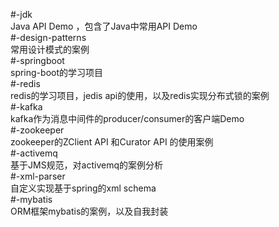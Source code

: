 #-jdk  
Java API Demo ，包含了Java中常用API Demo  
#-design-patterns  
常用设计模式的案例  
#-springboot  
spring-boot的学习项目  
#-redis  
redis的学习项目，jedis api的使用，以及redis实现分布式锁的案例  
#-kafka     
kafka作为消息中间件的producer/consumer的客户端Demo    
#-zookeeper  
zookeeper的ZClient API 和Curator API 的使用案例   
#-activemq    
基于JMS规范，对activemq的案例分析  
#-xml-parser    
自定义实现基于spring的xml schema    
#-mybatis  
ORM框架mybatis的案例，以及自我封装    





